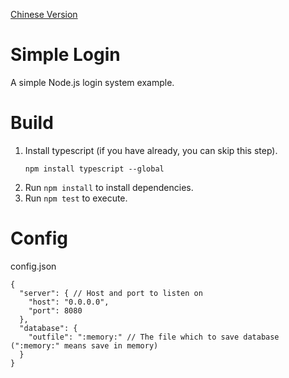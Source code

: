 [Chinese Version](https://github.com/sjc0910/simple-login/blob/main/README_zh.md)
# Simple Login
A simple Node.js login system example.

# Build
1. Install typescript (if you have already, you can skip this step).
   ```
   npm install typescript --global
   ```
2. Run `npm install` to install dependencies.
3. Run `npm test` to execute.

# Config
config.json
```jsonc
{
  "server": { // Host and port to listen on
    "host": "0.0.0.0",
    "port": 8080
  },
  "database": {
    "outfile": ":memory:" // The file which to save database (":memory:" means save in memory)
  }
}
```